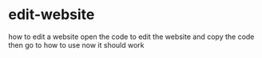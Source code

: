 # edit-website
how to edit a website 
open the code to edit the website 
and copy the code 
then go to how to use 
now it should work
